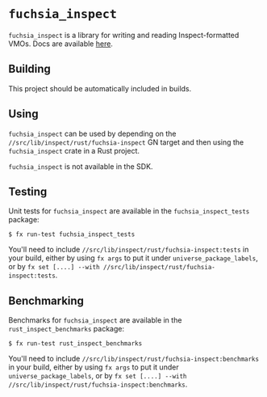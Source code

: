 # `fuchsia_inspect`

`fuchsia_inspect` is a library for writing and reading Inspect-formatted
VMOs. Docs are available [here](https://fuchsia.googlesource.com/fuchsia/+/refs/heads/master/docs/development/inspect/vmo-format/README.md).

## Building

This project should be automatically included in builds.

## Using

`fuchsia_inspect` can be used by depending on the
`//src/lib/inspect/rust/fuchsia-inspect` GN target and then using
the `fuchsia_inspect` crate in a Rust project.

`fuchsia_inspect` is not available in the SDK.

## Testing

Unit tests for `fuchsia_inspect` are available in the
`fuchsia_inspect_tests` package:

```
$ fx run-test fuchsia_inspect_tests
```

You'll need to include `//src/lib/inspect/rust/fuchsia-inspect:tests` in your
build, either by using `fx args` to put it under `universe_package_labels`, or
by `fx set [....] --with //src/lib/inspect/rust/fuchsia-inspect:tests`.

## Benchmarking

Benchmarks for `fuchsia_inspect` are available in the `rust_inspect_benchmarks`
package:

```
$ fx run-test rust_inspect_benchmarks
```

You'll need to include `//src/lib/inspect/rust/fuchsia-inspect:benchmarks` in your
build, either by using `fx args` to put it under `universe_package_labels`, or
by `fx set [....] --with //src/lib/inspect/rust/fuchsia-inspect:benchmarks`.
